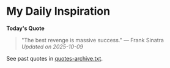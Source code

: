# My Daily Inspiration

**Today's Quote**  
> "The best revenge is massive success." — Frank Sinatra  
*Updated on 2025-10-09*

See past quotes in [quotes-archive.txt](quotes-archive.txt).
